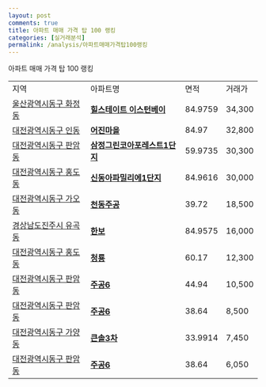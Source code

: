 ```yaml
---
layout: post
comments: true
title: 아파트 매매 가격 탑 100 랭킹
categories: [실거래분석]
permalink: /analysis/아파트매매가격탑100랭킹
---
```


아파트 매매 가격 탑 100 랭킹

<table>
  <tr>
    <td>지역</td>
    <td>아파트명</td>
    <td>면적</td>
    <td>거래가</td>
  </tr>

  <tr>
    <td><a href="/apt/울산광역시동구화정동">울산광역시동구 화정동</a></td>
    <td style="font-weight: bold;"><a href="/apt/울산광역시동구화정동힐스테이트이스턴베이">힐스테이트 이스턴베이</a></td>
    <td>84.9759</td>
    <td>34,300</td>
  </tr>

  <tr>
    <td><a href="/apt/대전광역시동구인동">대전광역시동구 인동</a></td>
    <td style="font-weight: bold;"><a href="/apt/대전광역시동구인동어진마을">어진마을</a></td>
    <td>84.97</td>
    <td>32,800</td>
  </tr>

  <tr>
    <td><a href="/apt/대전광역시동구판암동">대전광역시동구 판암동</a></td>
    <td style="font-weight: bold;"><a href="/apt/대전광역시동구판암동삼정그린코아포레스트1단지">삼정그린코아포레스트1단지</a></td>
    <td>59.9735</td>
    <td>30,300</td>
  </tr>

  <tr>
    <td><a href="/apt/대전광역시동구홍도동">대전광역시동구 홍도동</a></td>
    <td style="font-weight: bold;"><a href="/apt/대전광역시동구홍도동신동아파밀리에1단지">신동아파밀리에1단지</a></td>
    <td>84.9616</td>
    <td>30,000</td>
  </tr>

  <tr>
    <td><a href="/apt/대전광역시동구가오동">대전광역시동구 가오동</a></td>
    <td style="font-weight: bold;"><a href="/apt/대전광역시동구가오동천동주공">천동주공</a></td>
    <td>39.72</td>
    <td>18,500</td>
  </tr>

  <tr>
    <td><a href="/apt/경상남도진주시유곡동">경상남도진주시 유곡동</a></td>
    <td style="font-weight: bold;"><a href="/apt/경상남도진주시유곡동한보">한보</a></td>
    <td>84.9575</td>
    <td>16,000</td>
  </tr>

  <tr>
    <td><a href="/apt/대전광역시동구홍도동">대전광역시동구 홍도동</a></td>
    <td style="font-weight: bold;"><a href="/apt/대전광역시동구홍도동청룡">청룡</a></td>
    <td>60.17</td>
    <td>12,300</td>
  </tr>

  <tr>
    <td><a href="/apt/대전광역시동구판암동">대전광역시동구 판암동</a></td>
    <td style="font-weight: bold;"><a href="/apt/대전광역시동구판암동주공6">주공6</a></td>
    <td>44.94</td>
    <td>10,500</td>
  </tr>

  <tr>
    <td><a href="/apt/대전광역시동구판암동">대전광역시동구 판암동</a></td>
    <td style="font-weight: bold;"><a href="/apt/대전광역시동구판암동주공6">주공6</a></td>
    <td>38.64</td>
    <td>8,500</td>
  </tr>

  <tr>
    <td><a href="/apt/대전광역시동구가양동">대전광역시동구 가양동</a></td>
    <td style="font-weight: bold;"><a href="/apt/대전광역시동구가양동큰솔3차">큰솔3차</a></td>
    <td>33.9914</td>
    <td>7,450</td>
  </tr>

  <tr>
    <td><a href="/apt/대전광역시동구판암동">대전광역시동구 판암동</a></td>
    <td style="font-weight: bold;"><a href="/apt/대전광역시동구판암동주공6">주공6</a></td>
    <td>38.64</td>
    <td>6,050</td>
  </tr>

</table>
